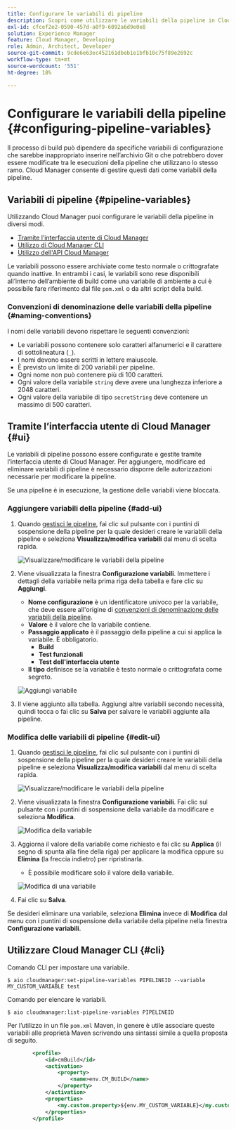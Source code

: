 ```yaml
---
title: Configurare le variabili di pipeline
description: Scopri come utilizzare le variabili della pipeline in Cloud Manager per gestire variabili di configurazione specifiche per la build.
exl-id: cfcef2e2-0590-457d-a0f9-6092a6d9e0e8
solution: Experience Manager
feature: Cloud Manager, Developing
role: Admin, Architect, Developer
source-git-commit: 9cde6e63ec452161dbeb1e1bfb10c75f89e2692c
workflow-type: tm+mt
source-wordcount: '551'
ht-degree: 18%

---
```


# Configurare le variabili della pipeline {#configuring-pipeline-variables}

Il processo di build può dipendere da specifiche variabili di configurazione che sarebbe inappropriato inserire nell’archivio Git o che potrebbero dover essere modificate tra le esecuzioni della pipeline che utilizzano lo stesso ramo. Cloud Manager consente di gestire questi dati come variabili della pipeline.

## Variabili di pipeline {#pipeline-variables}

Utilizzando Cloud Manager puoi configurare le variabili della pipeline in diversi modi.

* [Tramite l’interfaccia utente di Cloud Manager](#ui)
* [Utilizzo di Cloud Manager CLI](#cli)
* [Utilizzo dell&#39;API Cloud Manager](https://developer.adobe.com/experience-cloud/cloud-manager/reference/api/#tag/Variables/operation/getPipelineVariables)

Le variabili possono essere archiviate come testo normale o crittografate quando inattive. In entrambi i casi, le variabili sono rese disponibili all’interno dell’ambiente di build come una variabile di ambiente a cui è possibile fare riferimento dal file `pom.xml` o da altri script della build.

### Convenzioni di denominazione delle variabili della pipeline {#naming-conventions}

I nomi delle variabili devono rispettare le seguenti convenzioni:

* Le variabili possono contenere solo caratteri alfanumerici e il carattere di sottolineatura (`_`).
* I nomi devono essere scritti in lettere maiuscole.
* È previsto un limite di 200 variabili per pipeline.
* Ogni nome non può contenere più di 100 caratteri.
* Ogni valore della variabile `string` deve avere una lunghezza inferiore a 2048 caratteri.
* Ogni valore della variabile di tipo `secretString` deve contenere un massimo di 500 caratteri.

## Tramite l’interfaccia utente di Cloud Manager {#ui}

Le variabili di pipeline possono essere configurate e gestite tramite l’interfaccia utente di Cloud Manager. Per aggiungere, modificare ed eliminare variabili di pipeline è necessario disporre delle autorizzazioni necessarie per modificare la pipeline.

Se una pipeline è in esecuzione, la gestione delle variabili viene bloccata.

### Aggiungere variabili della pipeline {#add-ui}

1. Quando [gestisci le pipeline](/help/implementing/cloud-manager/configuring-pipelines/managing-pipelines.md), fai clic sul pulsante con i puntini di sospensione della pipeline per la quale desideri creare le variabili della pipeline e seleziona **Visualizza/modifica variabili** dal menu di scelta rapida.

   ![Visualizzare/modificare le variabili della pipeline](/help/implementing/cloud-manager/assets/pipeline-variables-view-edit.png)

1. Viene visualizzata la finestra **Configurazione variabili**. Immettere i dettagli della variabile nella prima riga della tabella e fare clic su **Aggiungi**.

   * **Nome configurazione** è un identificatore univoco per la variabile, che deve essere all&#39;origine di [convenzioni di denominazione delle variabili della pipeline](#naming-conventions).
   * **Valore** è il valore che la variabile contiene.
   * **Passaggio applicato** è il passaggio della pipeline a cui si applica la variabile. È obbligatorio.
      * **Build**
      * **Test funzionali**
      * **Test dell&#39;interfaccia utente**
   * **Il tipo** definisce se la variabile è testo normale o crittografata come segreto.

   ![Aggiungi variabile](/help/implementing/cloud-manager/assets/pipeline-variables-add-variable.png)

1. Il viene aggiunto alla tabella. Aggiungi altre variabili secondo necessità, quindi tocca o fai clic su **Salva** per salvare le variabili aggiunte alla pipeline.

### Modifica delle variabili di pipeline {#edit-ui}

1. Quando [gestisci le pipeline](/help/implementing/cloud-manager/configuring-pipelines/managing-pipelines.md), fai clic sul pulsante con i puntini di sospensione della pipeline per la quale desideri creare le variabili della pipeline e seleziona **Visualizza/modifica variabili** dal menu di scelta rapida.

   ![Visualizzare/modificare le variabili della pipeline](/help/implementing/cloud-manager/assets/pipeline-variables-view-edit.png)

1. Viene visualizzata la finestra **Configurazione variabili**. Fai clic sul pulsante con i puntini di sospensione della variabile da modificare e seleziona **Modifica**.

   ![Modifica della variabile](/help/implementing/cloud-manager/assets/pipeline-variables-edit.png)

1. Aggiorna il valore della variabile come richiesto e fai clic su **Applica** (il segno di spunta alla fine della riga) per applicare la modifica oppure su **Elimina** (la freccia indietro) per ripristinarla.

   * È possibile modificare solo il valore della variabile.

   ![Modifica di una variabile](/help/implementing/cloud-manager/assets/pipeline-variables-edit-save.png)

1. Fai clic su **Salva**.

Se desideri eliminare una variabile, seleziona **Elimina** invece di **Modifica** dal menu con i puntini di sospensione della variabile della pipeline nella finestra **Configurazione variabili**.

## Utilizzare Cloud Manager CLI {#cli}

Comando CLI per impostare una variabile.

```shell
$ aio cloudmanager:set-pipeline-variables PIPELINEID --variable MY_CUSTOM_VARIABLE test
```

Comando per elencare le variabili.

```shell
$ aio cloudmanager:list-pipeline-variables PIPELINEID
```

Per l’utilizzo in un file `pom.xml` Maven, in genere è utile associare queste variabili alle proprietà Maven scrivendo una sintassi simile a quella proposta di seguito.

```xml
        <profile>
            <id>cmBuild</id>
            <activation>
                <property>
                    <name>env.CM_BUILD</name>
                </property>
            </activation>
            <properties>
                <my.custom.property>${env.MY_CUSTOM_VARIABLE}</my.custom.property> 
            </properties>
        </profile>
```
